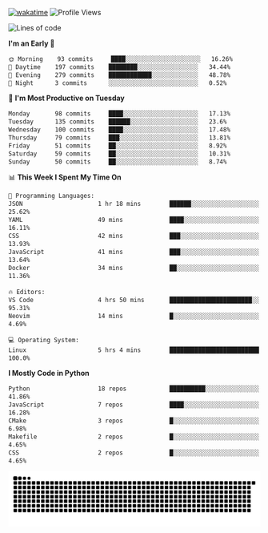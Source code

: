 [![wakatime](https://wakatime.com/badge/user/b920b284-3cde-4cd4-b72e-f7f22d050b16.svg)](https://wakatime.com/@b920b284-3cde-4cd4-b72e-f7f22d050b16)
![Profile Views](http://img.shields.io/badge/Profile%20Views-4586-blue)
<!--START_SECTION:waka-->
![Lines of code](https://img.shields.io/badge/From%20Hello%20World%20I%27ve%20Written--510%20Thousand%20lines%20of%20code-blue)

**I'm an Early 🐤** 

```text
🌞 Morning    93 commits     ████░░░░░░░░░░░░░░░░░░░░░   16.26% 
🌆 Daytime    197 commits    ████████░░░░░░░░░░░░░░░░░   34.44% 
🌃 Evening    279 commits    ████████████░░░░░░░░░░░░░   48.78% 
🌙 Night      3 commits      ░░░░░░░░░░░░░░░░░░░░░░░░░   0.52%

```
📅 **I'm Most Productive on Tuesday** 

```text
Monday       98 commits     ████░░░░░░░░░░░░░░░░░░░░░   17.13% 
Tuesday      135 commits    ██████░░░░░░░░░░░░░░░░░░░   23.6% 
Wednesday    100 commits    ████░░░░░░░░░░░░░░░░░░░░░   17.48% 
Thursday     79 commits     ███░░░░░░░░░░░░░░░░░░░░░░   13.81% 
Friday       51 commits     ██░░░░░░░░░░░░░░░░░░░░░░░   8.92% 
Saturday     59 commits     ██░░░░░░░░░░░░░░░░░░░░░░░   10.31% 
Sunday       50 commits     ██░░░░░░░░░░░░░░░░░░░░░░░   8.74%

```


📊 **This Week I Spent My Time On** 

```text
💬 Programming Languages: 
JSON                     1 hr 18 mins        ██████░░░░░░░░░░░░░░░░░░░   25.62% 
YAML                     49 mins             ████░░░░░░░░░░░░░░░░░░░░░   16.11% 
CSS                      42 mins             ███░░░░░░░░░░░░░░░░░░░░░░   13.93% 
JavaScript               41 mins             ███░░░░░░░░░░░░░░░░░░░░░░   13.64% 
Docker                   34 mins             ██░░░░░░░░░░░░░░░░░░░░░░░   11.36%

🔥 Editors: 
VS Code                  4 hrs 50 mins       ███████████████████████░░   95.31% 
Neovim                   14 mins             █░░░░░░░░░░░░░░░░░░░░░░░░   4.69%

💻 Operating System: 
Linux                    5 hrs 4 mins        █████████████████████████   100.0%

```

**I Mostly Code in Python** 

```text
Python                   18 repos            ██████████░░░░░░░░░░░░░░░   41.86% 
JavaScript               7 repos             ████░░░░░░░░░░░░░░░░░░░░░   16.28% 
CMake                    3 repos             █░░░░░░░░░░░░░░░░░░░░░░░░   6.98% 
Makefile                 2 repos             █░░░░░░░░░░░░░░░░░░░░░░░░   4.65% 
CSS                      2 repos             █░░░░░░░░░░░░░░░░░░░░░░░░   4.65%

```



<!--END_SECTION:waka-->
![Snake animation](https://raw.githubusercontent.com/timmypidashev/timmypidashev/main/commits.svg)

